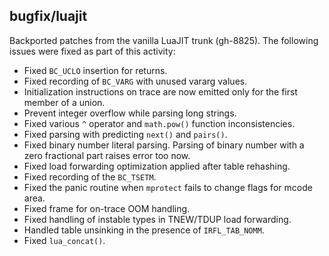 ## bugfix/luajit

Backported patches from the vanilla LuaJIT trunk (gh-8825). The following issues
were fixed as part of this activity:

* Fixed `BC_UCLO` insertion for returns.
* Fixed recording of `BC_VARG` with unused vararg values.
* Initialization instructions on trace are now emitted only for the first
  member of a union.
* Prevent integer overflow while parsing long strings.
* Fixed various `^` operator and `math.pow()` function inconsistencies.
* Fixed parsing with predicting `next()` and `pairs()`.
* Fixed binary number literal parsing. Parsing of binary number with a zero
  fractional part raises error too now.
* Fixed load forwarding optimization applied after table rehashing.
* Fixed recording of the `BC_TSETM`.
* Fixed the panic routine when `mprotect` fails to change flags for mcode area.
* Fixed frame for on-trace OOM handling.
* Fixed handling of instable types in TNEW/TDUP load forwarding.
* Handled table unsinking in the presence of `IRFL_TAB_NOMM`.
* Fixed `lua_concat()`.

